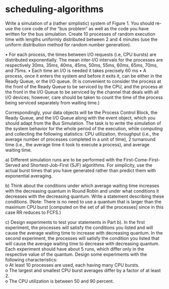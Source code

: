 # scheduling-algorithms
Write a simulation of a (rather simplistic) system of Figure 1. You should re-use the core 
code of the “bus problem” as well as the code you have written for the bus simulation. 
 Create 10 processes of random execution time with lengths uniformly distributed 
between 2 and 4 minutes (use the uniform distribution method for random number 
generation). 
 
• For each process, the times between I/O requests (i.e, CPU bursts) are 
distributed exponentially. The mean inter-I/O intervals for the processes are 
respectively 30ms, 35ms, 40ms, 45ms, 50ms, 55ms, 60ms, 65ms, 70ms, and 
75ms. 
• Each time an I/O is needed it takes precisely 60 ms 
• A process, once it enters the system and before it exits it, can be either in the 
Ready Queue, or the I/O queue. (It is convenient to consider the process at the 
front of the Ready Queue to be serviced by the CPU, and the process at the 
front in the I/O Queue to be serviced by the channel that deals with all I/O 
devices; however, care should be taken to count the time of the process being 
serviced separately from waiting time.) 
 
Correspondingly, your data objects will be the Process Control Block, the Ready Queue, 
and the I/O Queue along with the event object, which you should adapt from the Bus 
Simulation. 
The task is to write the simulation of the system behavior for the whole period of the 
execution, while computing and collecting the following statistics: CPU utilization, 
throughput (i.e., the average number of processes completed in a unit of time), 
 2 
turnaround time (i.e., the average time it took to execute a process), and average waiting 
time.  
 
a) Different simulation runs are to be performed with the First-Come-First-Served 
and Shortest-Job-First (SJF) algorithms. For simplicity, use the actual burst times 
that you have generated rather than predict them with exponential averaging.   
 
b) Think about the conditions under which average waiting time increases with the 
decreasing quantum in Round Robin and under what conditions it decreases with 
the decreasing quantum. Write a statement describing these conditions. (Note: 
There is no need to use a quantum that is larger than the maximum CPU burst 
[computed on the set of all the processes] since in this case RR reduces to FCFS.) 
 
c) Design experiments to test your statements in Part b). In the first experiment, the 
processes will satisfy the conditions you listed and will cause the average waiting 
time to increase with decreasing quantum. In the second experiment, the 
processes will satisfy the condition you listed that will cause the average waiting 
time to decrease with decreasing quantum. Each experiment should have about 5 
runs, which differ only in the respective value of the quantum. Design some 
experiments with the following characteristics:  
o At least 10 processes are used, each having many CPU bursts.  
o The largest and smallest CPU burst averages differ by a factor of at least 
2.  
o The CPU utilization is between 50 and 90 percent.
